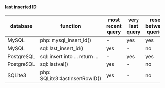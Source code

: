 
#### last inserted ID

| database   | function                        | most recent query | very last query | reset between queries |
|------------|---------------------------------|-------------------|-----------------|-----------------------|
| MySQL      | php: mysql_insert_id()          | -                 | yes             | yes                   |
| MySQL      | sql: last_insert_id()           | yes               | -               | no                    |
| PostgreSQL | sql: insert into ... return ... | -                 | yes             | yes                   |
| PostgreSQL | sql: lastval()                  | yes               | -               | no                    |
| SQLite3    | php: SQLite3::lastInsertRowID() | yes               | -               | no                    |
